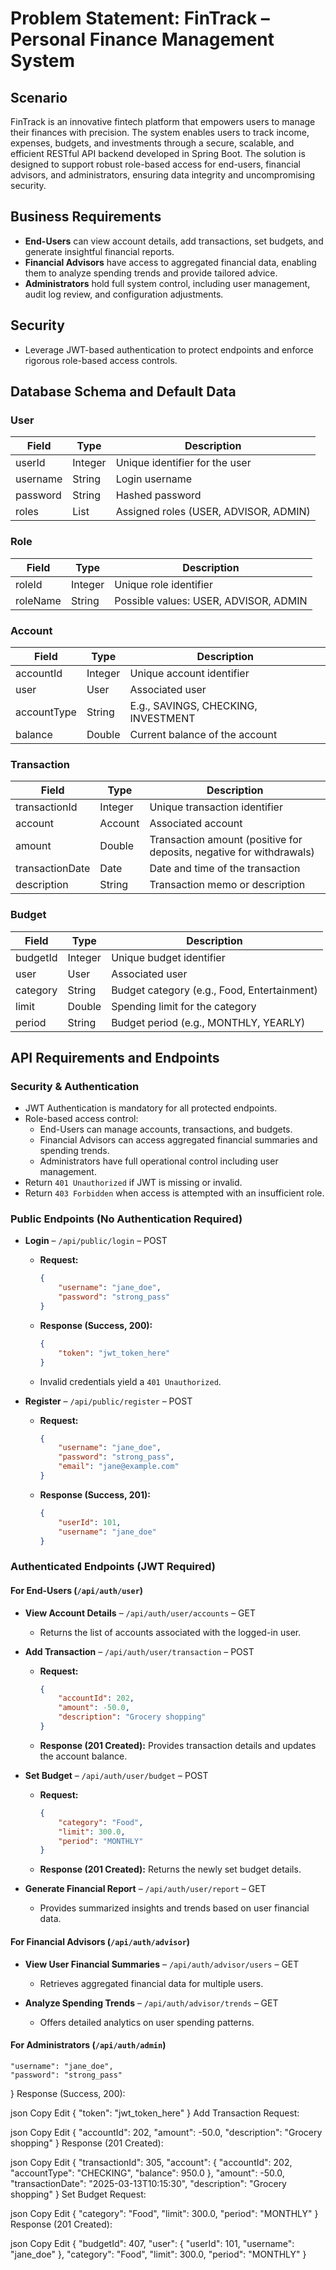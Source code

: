 # Problem Statement: FinTrack – Personal Finance Management System

## Scenario
FinTrack is an innovative fintech platform that empowers users to manage their finances with precision. The system enables users to track income, expenses, budgets, and investments through a secure, scalable, and efficient RESTful API backend developed in Spring Boot. The solution is designed to support robust role-based access for end-users, financial advisors, and administrators, ensuring data integrity and uncompromising security.

## Business Requirements
- **End-Users** can view account details, add transactions, set budgets, and generate insightful financial reports.
- **Financial Advisors** have access to aggregated financial data, enabling them to analyze spending trends and provide tailored advice.
- **Administrators** hold full system control, including user management, audit log review, and configuration adjustments.

## Security
- Leverage JWT-based authentication to protect endpoints and enforce rigorous role-based access controls.

## Database Schema and Default Data

### User
| Field   | Type          | Description                       |
|---------|---------------|-----------------------------------|
| userId  | Integer       | Unique identifier for the user    |
| username| String        | Login username                    |
| password| String        | Hashed password                   |
| roles   | List<Role>    | Assigned roles (USER, ADVISOR, ADMIN) |

### Role
| Field   | Type          | Description                       |
|---------|---------------|-----------------------------------|
| roleId  | Integer       | Unique role identifier            |
| roleName| String        | Possible values: USER, ADVISOR, ADMIN |

### Account
| Field      | Type    | Description                       |
|------------|---------|-----------------------------------|
| accountId  | Integer | Unique account identifier         |
| user       | User    | Associated user                   |
| accountType| String  | E.g., SAVINGS, CHECKING, INVESTMENT |
| balance    | Double  | Current balance of the account    |

### Transaction
| Field          | Type    | Description                       |
|----------------|---------|-----------------------------------|
| transactionId  | Integer | Unique transaction identifier     |
| account        | Account | Associated account                |
| amount         | Double  | Transaction amount (positive for deposits, negative for withdrawals) |
| transactionDate| Date    | Date and time of the transaction  |
| description    | String  | Transaction memo or description   |

### Budget
| Field   | Type    | Description                       |
|---------|---------|-----------------------------------|
| budgetId| Integer | Unique budget identifier          |
| user    | User    | Associated user                   |
| category| String  | Budget category (e.g., Food, Entertainment) |
| limit   | Double  | Spending limit for the category   |
| period  | String  | Budget period (e.g., MONTHLY, YEARLY) |

## API Requirements and Endpoints

### Security & Authentication
- JWT Authentication is mandatory for all protected endpoints.
- Role-based access control:
    - End-Users can manage accounts, transactions, and budgets.
    - Financial Advisors can access aggregated financial summaries and spending trends.
    - Administrators have full operational control including user management.
- Return `401 Unauthorized` if JWT is missing or invalid.
- Return `403 Forbidden` when access is attempted with an insufficient role.

### Public Endpoints (No Authentication Required)
- **Login** – `/api/public/login` – POST
    - **Request:**
        ```json
        {
            "username": "jane_doe",
            "password": "strong_pass"
        }
        ```
    - **Response (Success, 200):**
        ```json
        {
            "token": "jwt_token_here"
        }
        ```
    - Invalid credentials yield a `401 Unauthorized`.

- **Register** – `/api/public/register` – POST
    - **Request:**
        ```json
        {
            "username": "jane_doe",
            "password": "strong_pass",
            "email": "jane@example.com"
        }
        ```
    - **Response (Success, 201):**
        ```json
        {
            "userId": 101,
            "username": "jane_doe"
        }
        ```

### Authenticated Endpoints (JWT Required)

#### For End-Users (`/api/auth/user`)
- **View Account Details** – `/api/auth/user/accounts` – GET
    - Returns the list of accounts associated with the logged-in user.

- **Add Transaction** – `/api/auth/user/transaction` – POST
    - **Request:**
        ```json
        {
            "accountId": 202,
            "amount": -50.0,
            "description": "Grocery shopping"
        }
        ```
    - **Response (201 Created):** Provides transaction details and updates the account balance.

- **Set Budget** – `/api/auth/user/budget` – POST
    - **Request:**
        ```json
        {
            "category": "Food",
            "limit": 300.0,
            "period": "MONTHLY"
        }
        ```
    - **Response (201 Created):** Returns the newly set budget details.

- **Generate Financial Report** – `/api/auth/user/report` – GET
    - Provides summarized insights and trends based on user financial data.

#### For Financial Advisors (`/api/auth/advisor`)
- **View User Financial Summaries** – `/api/auth/advisor/users` – GET
    - Retrieves aggregated financial data for multiple users.

- **Analyze Spending Trends** – `/api/auth/advisor/trends` – GET
    - Offers detailed analytics on user spending patterns.

#### For Administrators (`/api/auth/admin`)
    "username": "jane_doe",
    "password": "strong_pass"
}
Response (Success, 200):

json
Copy
Edit
{
    "token": "jwt_token_here"
}
Add Transaction
Request:

json
Copy
Edit
{
    "accountId": 202,
    "amount": -50.0,
    "description": "Grocery shopping"
}
Response (201 Created):

json
Copy
Edit
{
    "transactionId": 305,
    "account": {
        "accountId": 202,
        "accountType": "CHECKING",
        "balance": 950.0
    },
    "amount": -50.0,
    "transactionDate": "2025-03-13T10:15:30",
    "description": "Grocery shopping"
}
Set Budget
Request:

json
Copy
Edit
{
    "category": "Food",
    "limit": 300.0,
    "period": "MONTHLY"
}
Response (201 Created):

json
Copy
Edit
{
    "budgetId": 407,
    "user": {
        "userId": 101,
        "username": "jane_doe"
    },
    "category": "Food",
    "limit": 300.0,
    "period": "MONTHLY"
}